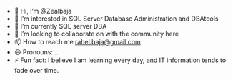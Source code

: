 - 👋 Hi, I’m @Zealbaja
- 👀 I’m interested in SQL Server Database Administration and DBAtools
- 🌱 I’m currently SQL server DBA
- 💞️ I’m looking to collaborate on with the community here 
- 📫 How to reach me rahel.baja@gmail.com
- 😄 Pronouns: ...
- ⚡ Fun fact: I believe I am learning every day, and IT information tends to fade over time. 

<!---
Zealbaja/Zealbaja is a ✨ special ✨ repository because its `README.md` (this file) appears on your GitHub profile.
You can click the Preview link to take a look at your changes.
--->
